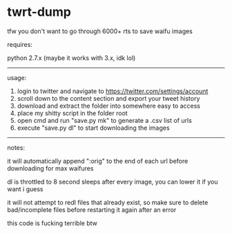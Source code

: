 # twrt-dump
tfw you don't want to go through 6000+ rts to save waifu images


requires:

python 2.7.x (maybe it works with 3.x, idk lol)

----

usage:
  1. login to twitter and navigate to https://twitter.com/settings/account
  2. scroll down to the content section and export your tweet history
  3. download and extract the folder into somewhere easy to access
  4. place my shitty script in the folder root
  5. open cmd and run "save.py mk" to generate a .csv list of urls
  6. execute "save.py dl" to start downloading the images

----

notes:

it will automatically append ":orig" to the end of each url before downloading for max waifures
  
dl is throttled to 8 second sleeps after every image, you can lower it if you want i guess

it will not attempt to redl files that already exist,
so make sure to delete bad/incomplete files before restarting it again after an error
  
this code is fucking terrible btw
